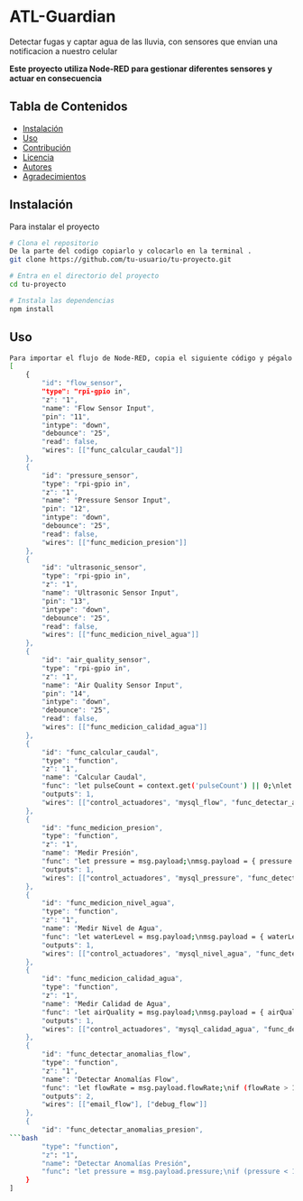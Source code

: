 # ATL-Guardian  
Detectar fugas y captar agua de las lluvia, con sensores que envian una notificacion a nuestro celular

**Este proyecto utiliza Node-RED para gestionar diferentes sensores y actuar en consecuencia**
## Tabla de Contenidos

- [Instalación](#instalación)
- [Uso](#uso)
- [Contribución](#contribución)
- [Licencia](#licencia)
- [Autores](#autores)
- [Agradecimientos](#agradecimientos)
## Instalación 
Para instalar el proyecto 
```bash
# Clona el repositorio
De la parte del codigo copiarlo y colocarlo en la terminal .
git clone https://github.com/tu-usuario/tu-proyecto.git

# Entra en el directorio del proyecto
cd tu-proyecto

# Instala las dependencias
npm install
```
## Uso
```bash 
Para importar el flujo de Node-RED, copia el siguiente código y pégalo en el editor de importación de Node-RED.
[
    {
        "id": "flow_sensor",
        "type": "rpi-gpio in",
        "z": "1",
        "name": "Flow Sensor Input",
        "pin": "11",
        "intype": "down",
        "debounce": "25",
        "read": false,
        "wires": [["func_calcular_caudal"]]
    },
    {
        "id": "pressure_sensor",
        "type": "rpi-gpio in",
        "z": "1",
        "name": "Pressure Sensor Input",
        "pin": "12",
        "intype": "down",
        "debounce": "25",
        "read": false,
        "wires": [["func_medicion_presion"]]
    },
    {
        "id": "ultrasonic_sensor",
        "type": "rpi-gpio in",
        "z": "1",
        "name": "Ultrasonic Sensor Input",
        "pin": "13",
        "intype": "down",
        "debounce": "25",
        "read": false,
        "wires": [["func_medicion_nivel_agua"]]
    },
    {
        "id": "air_quality_sensor",
        "type": "rpi-gpio in",
        "z": "1",
        "name": "Air Quality Sensor Input",
        "pin": "14",
        "intype": "down",
        "debounce": "25",
        "read": false,
        "wires": [["func_medicion_calidad_agua"]]
    },
    {
        "id": "func_calcular_caudal",
        "type": "function",
        "z": "1",
        "name": "Calcular Caudal",
        "func": "let pulseCount = context.get('pulseCount') || 0;\nlet lastTime = context.get('lastTime') || Date.now();\nlet flowRate = 0;\n\npulseCount += 1;\ncontext.set('pulseCount', pulseCount);\n\nlet currentTime = Date.now();\nlet elapsedTime = (currentTime - lastTime) / 1000;\nif (elapsedTime >= 1) {\n    flowRate = (pulseCount / 7.5) / elapsedTime;\n    pulseCount = 0;\n    context.set('pulseCount', pulseCount);\n    context.set('lastTime', currentTime);\n}\n\nmsg.payload = { flowRate: flowRate, pulseCount: pulseCount };\nreturn msg;",
        "outputs": 1,
        "wires": [["control_actuadores", "mysql_flow", "func_detectar_anomalias_flow", "debug_flow"]]
    },
    {
        "id": "func_medicion_presion",
        "type": "function",
        "z": "1",
        "name": "Medir Presión",
        "func": "let pressure = msg.payload;\nmsg.payload = { pressure: pressure };\nreturn msg;",
        "outputs": 1,
        "wires": [["control_actuadores", "mysql_pressure", "func_detectar_anomalias_presion", "debug_pressure"]]
    },
    {
        "id": "func_medicion_nivel_agua",
        "type": "function",
        "z": "1",
        "name": "Medir Nivel de Agua",
        "func": "let waterLevel = msg.payload;\nmsg.payload = { waterLevel: waterLevel };\nreturn msg;",
        "outputs": 1,
        "wires": [["control_actuadores", "mysql_nivel_agua", "func_detectar_anomalias_nivel_agua", "debug_nivel_agua"]]
    },
    {
        "id": "func_medicion_calidad_agua",
        "type": "function",
        "z": "1",
        "name": "Medir Calidad de Agua",
        "func": "let airQuality = msg.payload;\nmsg.payload = { airQuality: airQuality };\nreturn msg;",
        "outputs": 1,
        "wires": [["control_actuadores", "mysql_calidad_agua", "func_detectar_anomalias_calidad_agua", "debug_calidad_agua"]]
    },
    {
        "id": "func_detectar_anomalias_flow",
        "type": "function",
        "z": "1",
        "name": "Detectar Anomalías Flow",
        "func": "let flowRate = msg.payload.flowRate;\nif (flowRate > 10 || flowRate < 1) {\n    msg.payload = `Alerta: Tasa de flujo anómala detectada - ${flowRate} L/min`;\n    return [msg, null];\n} else {\n    return [null, msg];\n}",
        "outputs": 2,
        "wires": [["email_flow"], ["debug_flow"]]
    },
    {
        "id": "func_detectar_anomalias_presion",
```bash
        "type": "function",
        "z": "1",
        "name": "Detectar Anomalías Presión",
        "func": "let pressure = msg.payload.pressure;\nif (pressure < 1) {\n    msg.payload = `Alerta: Presión baja detectada - ${pressure} bar`;\n    return [msg, null];\n} else {\n    return [null, msg];\n}"
    }
]
